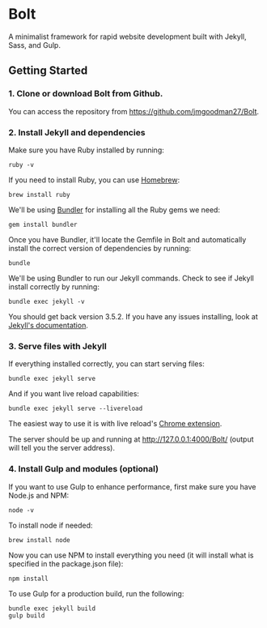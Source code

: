 # Bolt

A minimalist framework for rapid website development built with Jekyll, Sass, and Gulp.

## Getting Started

### 1. Clone or download Bolt from Github.
You can access the repository from <https://github.com/jmgoodman27/Bolt>.

### 2. Install Jekyll and dependencies
Make sure you have Ruby installed by running:

```
ruby -v
```

If you need to install Ruby, you can use [Homebrew](https://brew.sh/):

```
brew install ruby
```

We'll be using [Bundler](http://bundler.io/) for installing all the Ruby gems we need:

```
gem install bundler
```

Once you have Bundler, it'll locate the Gemfile in Bolt and automatically install the correct version of dependencies by running:

```
bundle
```

We'll be using Bundler to run our Jekyll commands. Check to see if Jekyll install correctly by running:

```
bundle exec jekyll -v
```

You should get back version 3.5.2. If you have any issues installing, look at [Jekyll's documentation](https://jekyllrb.com/docs/installation/).

### 3. Serve files with Jekyll

If everything installed correctly, you can start serving files:

```
bundle exec jekyll serve
```

And if you want live reload capabilities:

```
bundle exec jekyll serve --livereload
```

The easiest way to use it is with live reload's [Chrome extension](https://chrome.google.com/webstore/detail/livereload/jnihajbhpnppcggbcgedagnkighmdlei?hl=en).

The server should be up and running at http://127.0.0.1:4000/Bolt/ (output will tell you the server address).


### 4. Install Gulp and modules (optional)

If you want to use Gulp to enhance performance, first make sure you have Node.js and NPM:

```
node -v
```

To install node if needed:

```
brew install node
```

Now you can use NPM to install everything you need (it will install what is specified in the package.json file):

```
npm install
```

To use Gulp for a production build, run the following:

```
bundle exec jekyll build
gulp build
```
